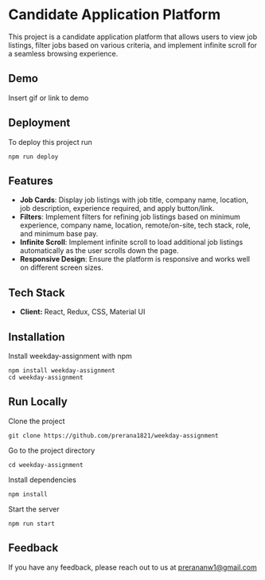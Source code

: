 # Candidate Application Platform

This project is a candidate application platform that allows users to view job listings, filter jobs based on various criteria, and implement infinite scroll for a seamless browsing experience.

## Demo

Insert gif or link to demo

## Deployment

To deploy this project run

```
npm run deploy
```

## Features

- **Job Cards**: Display job listings with job title, company name, location, job description, experience required, and apply button/link.
- **Filters**: Implement filters for refining job listings based on minimum experience, company name, location, remote/on-site, tech stack, role, and minimum base pay.
- **Infinite Scroll**: Implement infinite scroll to load additional job listings automatically as the user scrolls down the page.
- **Responsive Design**: Ensure the platform is responsive and works well on different screen sizes.

## Tech Stack

- **Client:** React, Redux, CSS, Material UI

## Installation

Install weekday-assignment with npm

```
npm install weekday-assignment
cd weekday-assignment
```

## Run Locally

Clone the project

```
git clone https://github.com/prerana1821/weekday-assignment
```

Go to the project directory

```
cd weekday-assignment
```

Install dependencies

```
npm install
```

Start the server

```
npm run start
```

## Feedback

If you have any feedback, please reach out to us at prerananw1@gmail.com
